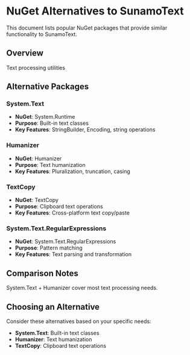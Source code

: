 # NuGet Alternatives to SunamoText

This document lists popular NuGet packages that provide similar functionality to SunamoText.

## Overview

Text processing utilities

## Alternative Packages

### System.Text
- **NuGet**: System.Runtime
- **Purpose**: Built-in text classes
- **Key Features**: StringBuilder, Encoding, string operations

### Humanizer
- **NuGet**: Humanizer
- **Purpose**: Text humanization
- **Key Features**: Pluralization, truncation, casing

### TextCopy
- **NuGet**: TextCopy
- **Purpose**: Clipboard text operations
- **Key Features**: Cross-platform text copy/paste

### System.Text.RegularExpressions
- **NuGet**: System.Text.RegularExpressions
- **Purpose**: Pattern matching
- **Key Features**: Text parsing and transformation

## Comparison Notes

System.Text + Humanizer cover most text processing needs.

## Choosing an Alternative

Consider these alternatives based on your specific needs:
- **System.Text**: Built-in text classes
- **Humanizer**: Text humanization
- **TextCopy**: Clipboard text operations
